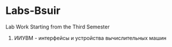 # Labs-Bsuir
Lab Work Starting from the Third Semester

1. ИИУВМ - интерфейсы и устройства вычислительных машин
